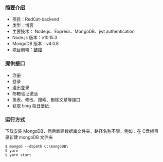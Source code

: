### 简要介绍
* 项目：RedCat-backend
* 类型：博客
* 主要技术： Node.js、Express、MongoDB、jwt authentication
* Node.js 版本：v10.15.3
* MongoDB 版本：v4.0.8
* 项目前端：[链接](https://github.com/1103409364/RedCat)
### 提供接口
* 注册
* 登录
* 退出登录
* 邮箱验证激活
* 发表、修改、搜索、删除文章等接口
* 获取 bing 每日壁纸

### 运行方式
下载安装  MongoDB，然后新建数据库文件夹，路径名称不限，例如：在 C盘根目录新建 mongoDB 文件夹
```
$ mongod --dbpath C:\mongoDB\
$ yarn
$ yarn start
```